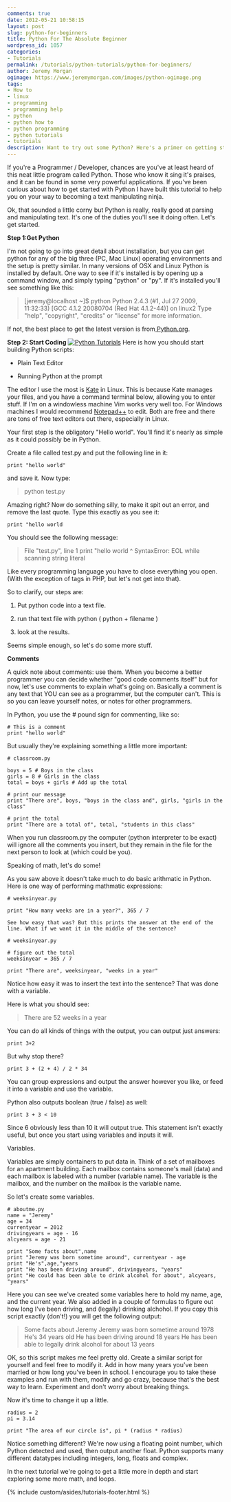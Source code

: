 ```yaml
---
comments: true
date: 2012-05-21 10:58:15
layout: post
slug: python-for-beginners
title: Python For The Absolute Beginner
wordpress_id: 1057
categories:
- Tutorials
permalink: /tutorials/python-tutorials/python-for-beginners/
author: Jeremy Morgan
ogimage: https://www.jeremymorgan.com/images/python-ogimage.png
tags:
- How to
- linux
- programming
- programming help
- python
- python how to
- python programming
- python tutorials
- tutorials
description: Want to try out some Python? Here's a primer on getting started with this awesome language. 
---
```


If you're a Programmer / Developer, chances are you've at least heard of this neat little program called Python. Those who know it sing it's praises, and it can be found in some very powerful applications. If you've been curious about how to get started with Python I have built this tutorial to help you on your way to becoming a text manipulating ninja.

Ok, that sounded a little corny but Python is really, really good at parsing and manipulating text. It's one of the duties you'll see it doing often. Let's get started.

**Step 1:Get Python**

I'm not going to go into great detail about installation, but you can get python for any of the big three (PC, Mac Linux) operating environments and the setup is pretty similar. In many versions of OSX and Linux Python is installed by default. One way to see if it's installed is by opening up a command window, and simply typing "python" or "py". If it's installed you'll see something like this:


> [jeremy@localhost ~]$ python
Python 2.4.3 (#1, Jul 27 2009, 11:32:33)
[GCC 4.1.2 20080704 (Red Hat 4.1.2-44)] on linux2
Type "help", "copyright", "credits" or "license" for more information.
>>>


If not, the best place to get the latest version is from[ Python.org](http://www.python.org/download/).

**Step 2: Start Coding**
[![Python Tutorials](http://jeremymorgan.s3.amazonaws.com/wp-content/uploads/2012/05/python-tutorials.jpg)](http://jeremymorgan.s3.amazonaws.com/wp-content/uploads/2012/05/python-tutorials.jpg)
Here is how you should start building Python scripts:



	
  * Plain Text Editor

	
  * Running Python at the prompt


The editor I use the most is [Kate](http://kate-editor.org/) in Linux. This is because Kate manages your files, and you have a command terminal below, allowing you to enter stuff. If I'm on a windowless machine Vim works very well too. For Windows machines I would recommend [Notepad++](http://notepad-plus-plus.org/) to edit. Both are free and there are tons of free text editors out there, especially in Linux.

Your first step is the obligatory "Hello world". You'll find it's nearly as simple as it could possibly be in Python.

Create a file called test.py and put the following line in it:

    
    print "hello world"


and save it. Now type:


> python test.py


Amazing right? Now do something silly, to make it spit out an error, and remove the last quote. Type this exactly as you see it:

    
    print "hello world


You should see the following message:


> File "test.py", line 1
print "hello world
^
SyntaxError: EOL while scanning string literal


Like every programming language you have to close everything you open. (With the exception of tags in PHP, but let's not get into that).

So to clarify, our steps are:



	
  1. Put python code into a text file.

	
  2. run that text file with python ( python + filename )

	
  3. look at the results.


Seems simple enough, so let's do some more stuff.

**Comments**

A quick note about comments: use them. When you become a better programmer you can decide whether "good code comments itself" but for now, let's use comments to explain what's going on. Basically a comment is any text that YOU can see as a programmer, but the computer can't. This is so you can leave yourself notes, or notes for other programmers.

In Python, you use the # pound sign for commenting, like so:

    
    # This is a comment
    print "hello world"


But usually they're explaining something a little more important:

    
    # classroom.py
    
    boys = 5 # Boys in the class
    girls = 8 # Girls in the class
    total = boys + girls # Add up the total
    
    # print our message
    print "There are", boys, "boys in the class and", girls, "girls in the class"
    
    # print the total
    print "There are a total of", total, "students in this class"


When you run classroom.py the computer (python interpreter to be exact) will ignore all the comments you insert, but they remain in the file for the next person to look at (which could be you).

Speaking of math, let's do some!

As you saw above it doesn't take much to do basic arithmatic in Python. Here is one way of performing mathmatic expressions:

    
    # weeksinyear.py
    
    print "How many weeks are in a year?", 365 / 7
    
    See how easy that was? But this prints the answer at the end of the line. What if we want it in the middle of the sentence?
    
    # weeksinyear.py
    
    # figure out the total
    weeksinyear = 365 / 7
    
    print "There are", weeksinyear, "weeks in a year"


Notice how easy it was to insert the text into the sentence? That was done with a variable.

Here is what you should see:


> There are 52 weeks in a year


You can do all kinds of things with the output, you can output just answers:

    
    print 3+2


But why stop there?

    
    print 3 + (2 + 4) / 2 * 34


You can group expressions and output the answer however you like, or feed it into a variable and use the variable.

Python also outputs boolean (true / false) as well:

    
    print 3 + 3 < 10


Since 6 obviously less than 10 it will output true. This statement isn't exactly useful, but once you start using variables and inputs it will.

Variables.

Variables are simply containers to put data in. Think of a set of mailboxes for an apartment building. Each mailbox contains someone's mail (data) and each mailbox is labeled with a number (variable name). The variable is the mailbox, and the number on the mailbox is the variable name.

So let's create some variables.

    
    # aboutme.py
    name = "Jeremy"
    age = 34
    currentyear = 2012
    drivingyears = age - 16
    alcyears = age - 21
    
    print "Some facts about",name
    print "Jeremy was born sometime around", currentyear - age
    print "He's",age,"years
    print "He has been driving around", drivingyears, "years"
    print "He could has been able to drink alcohol for about", alcyears, "years"


Here you can see we've created some variables here to hold my name, age, and the current year. We also added in a couple of formulas to figure out how long I've been driving, and (legally) drinking alchohol. If you copy this script exactly (don't!) you will get the following output:


> Some facts about Jeremy
Jeremy was born sometime around 1978
He's 34 years old
He has been driving around 18 years
He has been able to legally drink alcohol for about 13 years


OK, so this script makes me feel pretty old. Create a similar script for yourself and feel free to modify it. Add in how many years you've been married or how long you've been in school. I encourage you to take these examples and run with them, modify and go crazy, because that's the best way to learn. Experiment and don't worry about breaking things.

Now it's time to change it up a little.

    
    radius = 2
    pi = 3.14
    
    print "The area of our circle is", pi * (radius * radius)


Notice something different? We're now using a floating point number, which Python detected and used, then output another float. Python supports many different datatypes including integers, long, floats and complex.

In the next tutorial we're going to get a little more in depth and start exploring some more math, and loops.

{% include custom/asides/tutorials-footer.html %}
